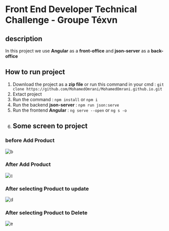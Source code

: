 #  Front End Developer Technical Challenge - Groupe Téxvn
## description
In this project we use **Angular** as a **front-office** and **json-server** as a **back-office**        
## How to run project 
1. Download the project as a **zip file**  or run this command in your cmd : `git clone https://github.com/MohamedOmrani/MohamedOmrani.github.io.git` 
2. Extact project 
3. Run the command : `npm install` or `npm i`
4. Run the backend **json-server** : `npm run json:serve` 
5. Run the frontend **Angular** : `ng serve --open` or `ng s -o`
6. ## Some screen to project 
### before Add Product 
![b](https://user-images.githubusercontent.com/69158314/130079077-09d73862-aef4-4434-940c-b8ce2f397924.png)
### After Add Product 
![c](https://user-images.githubusercontent.com/69158314/130079099-e14fbeab-de87-415f-b7f5-edf594a225e8.png)
### After selecting Product to update 
![d](https://user-images.githubusercontent.com/69158314/130079148-bdd72e02-c2a7-41c8-ac54-ea9f718b3f98.png)
### After selecting Product to Delete 
![e](https://user-images.githubusercontent.com/69158314/130079319-f1cd3810-7f6b-43e2-a03f-aa1800cfc0ae.png)




